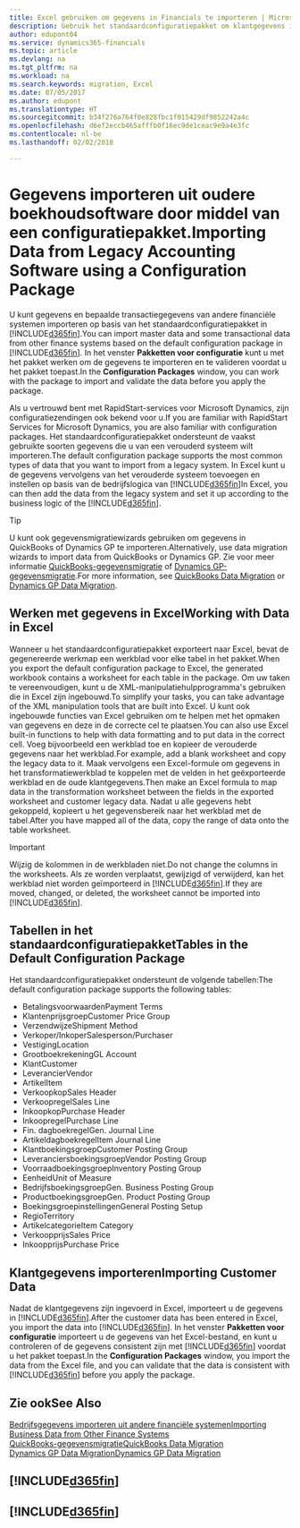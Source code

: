 ```yaml
---
title: Excel gebruiken om gegevens in Financials te importeren | Microsoft Docs
description: Gebruik het standaardconfiguratiepakket om klantgegevens in Excel toe te voegen en vervolgens weer in Finance and Operations, Business edition te importeren.
author: edupont04
ms.service: dynamics365-financials
ms.topic: article
ms.devlang: na
ms.tgt_pltfrm: na
ms.workload: na
ms.search.keywords: migration, Excel
ms.date: 07/05/2017
ms.author: edupont
ms.translationtype: HT
ms.sourcegitcommit: b34f276a764f0e828fbc1f015429df9852242a4c
ms.openlocfilehash: d6ef2eccb465afffb0f16ec9de1ceac9e9a4e3fc
ms.contentlocale: nl-be
ms.lasthandoff: 02/02/2018

---
```

# <a name="importing-data-from-legacy-accounting-software-using-a-configuration-package"></a><span data-ttu-id="90f29-103">Gegevens importeren uit oudere boekhoudsoftware door middel van een configuratiepakket.</span><span class="sxs-lookup"><span data-stu-id="90f29-103">Importing Data from Legacy Accounting Software using a Configuration Package</span></span>
<span data-ttu-id="90f29-104">U kunt gegevens en bepaalde transactiegegevens van andere financiële systemen importeren op basis van het standaardconfiguratiepakket in [!INCLUDE[d365fin](includes/d365fin_md.md)].</span><span class="sxs-lookup"><span data-stu-id="90f29-104">You can import master data and some transactional data from other finance systems based on the default configuration package in [!INCLUDE[d365fin](includes/d365fin_md.md)].</span></span> <span data-ttu-id="90f29-105">In het venster **Pakketten voor configuratie** kunt u met het pakket werken om de gegevens te importeren en te valideren voordat u het pakket toepast.</span><span class="sxs-lookup"><span data-stu-id="90f29-105">In the **Configuration Packages** window, you can work with the package to import and validate the data before you apply the package.</span></span>  

<span data-ttu-id="90f29-106">Als u vertrouwd bent met RapidStart-services voor Microsoft Dynamics, zijn configuratiezendingen ook bekend voor u.</span><span class="sxs-lookup"><span data-stu-id="90f29-106">If you are familiar with RapidStart Services for Microsoft Dynamics, you are also familiar with configuration packages.</span></span> <span data-ttu-id="90f29-107">Het standaardconfiguratiepakket ondersteunt de vaakst gebruikte soorten gegevens die u van een verouderd systeem wilt importeren.</span><span class="sxs-lookup"><span data-stu-id="90f29-107">The default configuration package supports the most common types of data that you want to import from a legacy system.</span></span> <span data-ttu-id="90f29-108">In Excel kunt u de gegevens vervolgens van het verouderde systeem toevoegen en instellen op basis van de bedrijfslogica van [!INCLUDE[d365fin](includes/d365fin_md.md)]</span><span class="sxs-lookup"><span data-stu-id="90f29-108">In Excel, you can then add the data from the legacy system and set it up according to the business logic of the [!INCLUDE[d365fin](includes/d365fin_md.md)].</span></span>  

> [!TIP]  
>   <span data-ttu-id="90f29-109">U kunt ook gegevensmigratiewizards gebruiken om gegevens in QuickBooks of Dynamics GP te importeren.</span><span class="sxs-lookup"><span data-stu-id="90f29-109">Alternatively, use data migration wizards to import data from QuickBooks or Dynamics GP.</span></span> <span data-ttu-id="90f29-110">Zie voor meer informatie [QuickBooks-gegevensmigratie](ui-extensions-quickbooks-data-migration.md) of [Dynamics GP-gegevensmigratie](ui-extensions-dynamicsgp-data-migration.md).</span><span class="sxs-lookup"><span data-stu-id="90f29-110">For more information, see [QuickBooks Data Migration](ui-extensions-quickbooks-data-migration.md) or [Dynamics GP Data Migration](ui-extensions-dynamicsgp-data-migration.md).</span></span>  

## <a name="working-with-data-in-excel"></a><span data-ttu-id="90f29-111">Werken met gegevens in Excel</span><span class="sxs-lookup"><span data-stu-id="90f29-111">Working with Data in Excel</span></span>
<span data-ttu-id="90f29-112">Wanneer u het standaardconfiguratiepakket exporteert naar Excel, bevat de gegenereerde werkmap een werkblad voor elke tabel in het pakket.</span><span class="sxs-lookup"><span data-stu-id="90f29-112">When you export the default configuration package to Excel, the generated workbook contains a worksheet for each table in the package.</span></span> <span data-ttu-id="90f29-113">Om uw taken te vereenvoudigen, kunt u de XML-manipulatiehulpprogramma's gebruiken die in Excel zijn ingebouwd.</span><span class="sxs-lookup"><span data-stu-id="90f29-113">To simplify your tasks, you can take advantage of the XML manipulation tools that are built into Excel.</span></span> <span data-ttu-id="90f29-114">U kunt ook ingebouwde functies van Excel gebruiken om te helpen met het opmaken van gegevens en deze in de correcte cel te plaatsen.</span><span class="sxs-lookup"><span data-stu-id="90f29-114">You can also use Excel built-in functions to help with data formatting and to put data in the correct cell.</span></span> <span data-ttu-id="90f29-115">Voeg bijvoorbeeld een werkblad toe en kopieer de verouderde gegevens naar het werkblad.</span><span class="sxs-lookup"><span data-stu-id="90f29-115">For example, add a blank worksheet and copy the legacy data to it.</span></span> <span data-ttu-id="90f29-116">Maak vervolgens een Excel-formule om gegevens in het transformatiewerkblad te koppelen met de velden in het geëxporteerde werkblad en de oude klantgegevens.</span><span class="sxs-lookup"><span data-stu-id="90f29-116">Then make an Excel formula to map data in the transformation worksheet between the fields in the exported worksheet and customer legacy data.</span></span> <span data-ttu-id="90f29-117">Nadat u alle gegevens hebt gekoppeld, kopieert u het gegevensbereik naar het werkblad met de tabel.</span><span class="sxs-lookup"><span data-stu-id="90f29-117">After you have mapped all of the data, copy the range of data onto the table worksheet.</span></span>  

> [!IMPORTANT]  
>  <span data-ttu-id="90f29-118">Wijzig de kolommen in de werkbladen niet.</span><span class="sxs-lookup"><span data-stu-id="90f29-118">Do not change the columns in the worksheets.</span></span> <span data-ttu-id="90f29-119">Als ze worden verplaatst, gewijzigd of verwijderd, kan het werkblad niet worden geïmporteerd in [!INCLUDE[d365fin](includes/d365fin_md.md)].</span><span class="sxs-lookup"><span data-stu-id="90f29-119">If they are moved, changed, or deleted, the worksheet cannot be imported into [!INCLUDE[d365fin](includes/d365fin_md.md)].</span></span>

## <a name="tables-in-the-default-configuration-package"></a><span data-ttu-id="90f29-120">Tabellen in het standaardconfiguratiepakket</span><span class="sxs-lookup"><span data-stu-id="90f29-120">Tables in the Default Configuration Package</span></span>
<span data-ttu-id="90f29-121">Het standaardconfiguratiepakket ondersteunt de volgende tabellen:</span><span class="sxs-lookup"><span data-stu-id="90f29-121">The default configuration package supports the following tables:</span></span>

-   <span data-ttu-id="90f29-122">Betalingsvoorwaarden</span><span class="sxs-lookup"><span data-stu-id="90f29-122">Payment Terms</span></span>
-   <span data-ttu-id="90f29-123">Klantenprijsgroep</span><span class="sxs-lookup"><span data-stu-id="90f29-123">Customer Price Group</span></span>
-   <span data-ttu-id="90f29-124">Verzendwijze</span><span class="sxs-lookup"><span data-stu-id="90f29-124">Shipment Method</span></span>
-   <span data-ttu-id="90f29-125">Verkoper/Inkoper</span><span class="sxs-lookup"><span data-stu-id="90f29-125">Salesperson/Purchaser</span></span>
-   <span data-ttu-id="90f29-126">Vestiging</span><span class="sxs-lookup"><span data-stu-id="90f29-126">Location</span></span>
-   <span data-ttu-id="90f29-127">Grootboekrekening</span><span class="sxs-lookup"><span data-stu-id="90f29-127">GL Account</span></span>
-   <span data-ttu-id="90f29-128">Klant</span><span class="sxs-lookup"><span data-stu-id="90f29-128">Customer</span></span>
-   <span data-ttu-id="90f29-129">Leverancier</span><span class="sxs-lookup"><span data-stu-id="90f29-129">Vendor</span></span>
-   <span data-ttu-id="90f29-130">Artikel</span><span class="sxs-lookup"><span data-stu-id="90f29-130">Item</span></span>
-   <span data-ttu-id="90f29-131">Verkoopkop</span><span class="sxs-lookup"><span data-stu-id="90f29-131">Sales Header</span></span>
-   <span data-ttu-id="90f29-132">Verkoopregel</span><span class="sxs-lookup"><span data-stu-id="90f29-132">Sales Line</span></span>
-   <span data-ttu-id="90f29-133">Inkoopkop</span><span class="sxs-lookup"><span data-stu-id="90f29-133">Purchase Header</span></span>
-   <span data-ttu-id="90f29-134">Inkoopregel</span><span class="sxs-lookup"><span data-stu-id="90f29-134">Purchase Line</span></span>
-   <span data-ttu-id="90f29-135">Fin. dagboekregel</span><span class="sxs-lookup"><span data-stu-id="90f29-135">Gen. Journal Line</span></span>
-   <span data-ttu-id="90f29-136">Artikeldagboekregel</span><span class="sxs-lookup"><span data-stu-id="90f29-136">Item Journal Line</span></span>
-   <span data-ttu-id="90f29-137">Klantboekingsgroep</span><span class="sxs-lookup"><span data-stu-id="90f29-137">Customer Posting Group</span></span>
-   <span data-ttu-id="90f29-138">Leveranciersboekingsgroep</span><span class="sxs-lookup"><span data-stu-id="90f29-138">Vendor Posting Group</span></span>
-   <span data-ttu-id="90f29-139">Voorraadboekingsgroep</span><span class="sxs-lookup"><span data-stu-id="90f29-139">Inventory Posting Group</span></span>
-   <span data-ttu-id="90f29-140">Eenheid</span><span class="sxs-lookup"><span data-stu-id="90f29-140">Unit of Measure</span></span>
-   <span data-ttu-id="90f29-141">Bedrijfsboekingsgroep</span><span class="sxs-lookup"><span data-stu-id="90f29-141">Gen. Business Posting Group</span></span>
-   <span data-ttu-id="90f29-142">Productboekingsgroep</span><span class="sxs-lookup"><span data-stu-id="90f29-142">Gen. Product Posting Group</span></span>
-   <span data-ttu-id="90f29-143">Boekingsgroepinstellingen</span><span class="sxs-lookup"><span data-stu-id="90f29-143">General Posting Setup</span></span>
-   <span data-ttu-id="90f29-144">Regio</span><span class="sxs-lookup"><span data-stu-id="90f29-144">Territory</span></span>
-   <span data-ttu-id="90f29-145">Artikelcategorie</span><span class="sxs-lookup"><span data-stu-id="90f29-145">Item Category</span></span>
-   <span data-ttu-id="90f29-146">Verkoopprijs</span><span class="sxs-lookup"><span data-stu-id="90f29-146">Sales Price</span></span>
-   <span data-ttu-id="90f29-147">Inkoopprijs</span><span class="sxs-lookup"><span data-stu-id="90f29-147">Purchase Price</span></span>

## <a name="importing-customer-data"></a><span data-ttu-id="90f29-148">Klantgegevens importeren</span><span class="sxs-lookup"><span data-stu-id="90f29-148">Importing Customer Data</span></span>
<span data-ttu-id="90f29-149">Nadat de klantgegevens zijn ingevoerd in Excel, importeert u de gegevens in [!INCLUDE[d365fin](includes/d365fin_md.md)].</span><span class="sxs-lookup"><span data-stu-id="90f29-149">After the customer data has been entered in Excel, you import the data into [!INCLUDE[d365fin](includes/d365fin_md.md)].</span></span> <span data-ttu-id="90f29-150">In het venster **Pakketten voor configuratie** importeert u de gegevens van het Excel-bestand, en kunt u controleren of de gegevens consistent zijn met [!INCLUDE[d365fin](includes/d365fin_md.md)] voordat u het pakket toepast.</span><span class="sxs-lookup"><span data-stu-id="90f29-150">In the **Configuration Packages** window, you import the data from the Excel file, and you can validate that the data is consistent with [!INCLUDE[d365fin](includes/d365fin_md.md)] before you apply the package.</span></span>

## <a name="see-also"></a><span data-ttu-id="90f29-151">Zie ook</span><span class="sxs-lookup"><span data-stu-id="90f29-151">See Also</span></span>
[<span data-ttu-id="90f29-152">Bedrijfsgegevens importeren uit andere financiële systemen</span><span class="sxs-lookup"><span data-stu-id="90f29-152">Importing Business Data from Other Finance Systems</span></span>](upload-data.md)  
[<span data-ttu-id="90f29-153">QuickBooks-gegevensmigratie</span><span class="sxs-lookup"><span data-stu-id="90f29-153">QuickBooks Data Migration</span></span>](ui-extensions-quickbooks-data-migration.md)  
[<span data-ttu-id="90f29-154">Dynamics GP Data Migration</span><span class="sxs-lookup"><span data-stu-id="90f29-154">Dynamics GP Data Migration</span></span>](ui-extensions-dynamicsgp-data-migration.md)  

## [!INCLUDE[d365fin](includes/free_trial_md.md)]  
## [!INCLUDE[d365fin](includes/training_link_md.md)]

